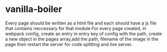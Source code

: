 # vanilla-boiler
Every page should be written as a html file and each should have a js file that contains neccessary for that module
For every page created, in webpack config, create an entry in entry key of config with the path,
create a new object in the pages array,add the path, filename of the image in the page then restart the server for code splitting and live server.
